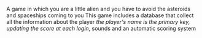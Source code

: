 
 A game in which you are a little alien and you have to avoid the asteroids and spaceships coming to you
This game includes a database that collect all the information about the player *the player's name is the primary key, updating the score at each login*, sounds and an automatic scoring system
